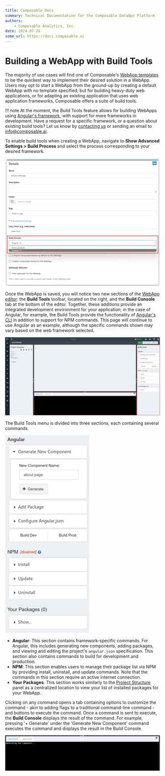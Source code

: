 ```yaml
---
title: Composable Docs
summary: Technical Documentation for the Composable DataOps Platform
authors:
    - Composable Analytics, Inc.
date: 2024-07-26
some_url: https://docs.composable.ai
---
```


# Building a WebApp with Build Tools

The majority of use cases will find one of Composable's [WebApp templates](./04.WebApp-Templates.md) to be the quickest way to implement their desired solution in a WebApp. Users may opt to start a WebApp from the ground-up by creating a default WebApp with no template specified; but for building heavy-duty web applications, or for adapting an existing application that uses web application frameworks, Composable offers a suite of build tools.

!!! note
    At the moment, the Build Tools feature allows for building WebApps using [Angular's framework](https://angular.dev/), with support for more frameworks in development. Have a request for a specific framework, or a question about existing build tools? Let us know by [contacting us](https://composable.ai/contact-us) or sending an email to info@composable.ai.

To enable build tools when creating a WebApp, navigate to **Show Advanced Settings > Build Process** and select the process corresponding to your desired framework.

![!How to select the type of build tools to use from the drop-down menu](img/01-WebApp-Select-Build.png)

Once the WebApp is saved, you will notice two new sections of the [WebApp editor](./03-WebApp-Editor.md): the **Build Tools** toolbar, located on the right, and the **Build Console** tab at the bottom of the editor. Together, these additions provide an integrated development environment for your application; in the case of Angular, for example, the Build Tools provide the functionality of [Angular's CLI](https://angular.io/cli) in addition to support for NPM commands. This page will continue to use Angular as an example, although the specific commands shown may vary based on the web framework selected.

![!Create a WebApp configuration screen](img/02-WebApp-Build-Tools-Editor.png)

The Build Tools menu is divided into three sections, each containing several commands.

![!Create a WebApp configuration screen](img/03-WebApp-Build-Tools-Menu.png)

* **Angular**: This section contains framework-specific commands. For Angular, this includes generating new components, adding packages, and viewing and editing the project's `angular.json` specification. This section also contains commands to build for development and production.
* **NPM**: This section enables users to manage their package list via NPM by providing install, uninstall, and update commands. Note that the commands in this section require an active internet connection.
* **Your Packages**: This section works similarly to the [Project Structure](./03-WebApp-Editor.md#the-project-structure-panel) panel as a centralized location to view your list of installed packages for your WebApp.


Clicking on any command opens a tab containing options to customize the command - akin to adding flags to a traditional command-line command - and buttons to execute the command. Once a command is sent to execute, the **Build Console** displays the result of the command. For example, pressing '+ Generate' under the 'Generate New Component' command executes the command and displays the result in the Build Console.

![!the build console showing the text 'generating new component...' after executing the generate new component command](img/04-WebApp-Adding-New-Component.png)
